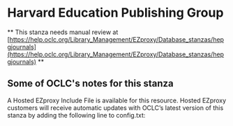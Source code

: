 # Harvard Education Publishing Group
** This stanza needs manual review at [https://help.oclc.org/Library_Management/EZproxy/Database_stanzas/hepgjournals](https://help.oclc.org/Library_Management/EZproxy/Database_stanzas/hepgjournals) **

## Some of OCLC's notes for this stanza

A Hosted EZproxy Include File is available for this resource. Hosted EZproxy customers will receive automatic updates with OCLC&rsquo;s latest version of this stanza by adding the following line to config.txt:

&nbsp;
